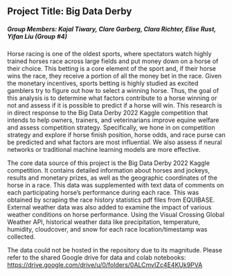 
## Project Title: Big Data Derby  

##### Group Members: Kajal Tiwary, Clare Garberg, Clara Richter, Elise Rust, Yifan Liu (Group #4)  
 
Horse racing is one of the oldest sports, where spectators watch highly trained horses race across large fields and put money down on a horse of their choice. This betting is a core element of the sport and, if their horse wins the race, they receive a portion of all the money bet in the race. Given the monetary incentives, sports betting is highly studied as excited gamblers try to figure out how to select a winning horse. Thus, the goal of this analysis is to determine what factors contribute to a horse winning or not and assess if it is possible to predict if a horse will win. This research is in direct response to the Big Data Derby 2022 Kaggle competition that intends to help owners, trainers, and veterinarians improve equine welfare and assess competition strategy. Specifically, we hone in on competition strategy and explore if horse finish position, horse odds, and race purse can be predicted and what factors are most influential. We also assess if neural networks or traditional machine learning models are more effective. 

The core data source of this project is the Big Data Derby 2022 Kaggle competition. It contains detailed information about horses and jockeys, results and monetary prizes, as well as the geographic coordinates of the horse in a race. This data was supplemented with text data of comments on each participating horse’s performance during each race. This was obtained by scraping the race history statistics pdf files from EQUIBASE. External weather data was also added to examine the impact of various weather conditions on horse performance. Using the Visual Crossing Global Weather API, historical weather data like precipitation, temperature, humidity, cloudcover, and snow for each race location/timestamp was collected.  

The data could not be hosted in the repository due to its magnitude. Please refer to the shared Google drive for data and colab notebooks: https://drive.google.com/drive/u/0/folders/0ALCmvIZc4E4KUk9PVA

